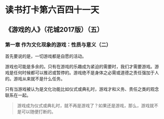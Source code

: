 # 读书打卡第六百四十一天
## 《游戏的人》（花城2017版）（五）
### 第一章 作为文化现象的游戏：性质与意义（二）

首先要说的是，一切游戏都是自愿的活动。

游戏也可能是多余的。只有在游戏的乐趣成为紧迫的需要时，我们才需要游戏。游戏是任何时候都可以推迟或暂停的。游戏绝不是身体之必需或道德之责任强加于人的。游戏从来就不是什么任务。

只有当游戏被认为是文化功能比如仪式或典礼时，游戏才和义务、责任之类的观念联系在一起。
> 游戏成为仪式或典礼时，就不再是游戏了？如果还是游戏，那么，游戏就不是可以随便打断的。

